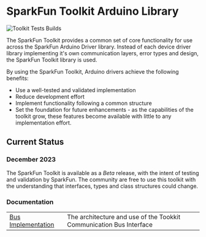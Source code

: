 # SparkFun Toolkit Arduino Library

![Toolkit Tests Builds](https://github.com/sparkfun/SparkFun_Toolkit/actions/workflows/compile-sketch.yml/badge.svg)

The SparkFun Toolkit provides a common set of core functionality for use across the SparkFun Arduino Driver library. Instead of each device driver library implementing it's own communication layers, error types and design, the SparkFun Toolkit library is used.

By using the SparkFun Toolkit, Arduino drivers achieve the following benefits:

* Use a well-tested and validated implementation
* Reduce development effort
* Implement functionality following a common structure
* Set the foundation for future enhancements - as the capabilities of the toolkit grow, these features become available with little to any implementation effort.

## Current Status

### December 2023

The SparkFun Toolkit is available as a *Beta* release, with the intent of testing and validation by SparkFun. The community are free to use this toolkit with the understanding that interfaces, types and class structures could change.

### Documentation

|||
|---|---|
|[Bus Implementation](docs/ar_ibus.md) | The architecture and use of the Tookkit Communication Bus Interface
